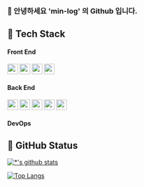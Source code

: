 ### 👋 안녕하세요 <span style="color:#">'min-log'</span> 의  Github 입니다.


## 👀 Tech Stack

  
#### Front End
<span>
<img src="https://img.shields.io/badge/html5-E34F26?style=for-the-badge&logo=html5&logoColor=white" style="height:24px">
</span>
<span>
<img src="https://img.shields.io/badge/css3-1572B6?style=for-the-badge&logo=css3&logoColor=white" style="height:24px">
  </span>
<span>
<img src="https://img.shields.io/badge/javaScript-F7DF1E?style=for-the-badge&logo=javaScript&logoColor=white" style="height:24px">
  </span>
<span>
<img src="https://img.shields.io/badge/jQuery-0769AD?style=for-the-badge&logo=jQuery&logoColor=white" style="height:24px">
</span>
  



#### Back End
<span>
  <img src="https://img.shields.io/badge/java-007396?style=for-the-badge&logo=java&logoColor=white" style="height:24px"> 
</span>
<span>
<img src="https://img.shields.io/badge/Spring-6DB33F?style=for-the-badge&logo=Spring&logoColor=white" style="height:24px">
</span>
<span>
<img src="https://img.shields.io/badge/Spring Boot-6DB33F?style=for-the-badge&logo=Spring Boot&logoColor=white" style="height:24px">
</span>
<span>
<img src="https://img.shields.io/badge/MySQL-4479A1?style=for-the-badge&logo=MySQL&logoColor=white" style="height:24px">
</span>
<span>
<img src="https://img.shields.io/badge/Oracle-F80000?style=for-the-badge&logo=Oracle&logoColor=white" style="height:24px">
</span>

#### DevOps




## 👀 GitHub Status
[![*'s github stats](https://github-readme-stats.vercel.app/api?username=min-log&show_icons=true&theme=cobalt)](https://github.com/min-log)

[![Top Langs](https://github-readme-stats.vercel.app/api/top-langs/?username=min-log&layout=compact)](https://github.com/min-log/githubreadme-stats)
<!--
<img src="https://img.shields.io/badge/기술스택이름-색상(#제외)?style=for-the-badge&logo=기술스택이름&logoColor=white">
-->


<!--
**min-log/min-log** is a ✨ _special_ ✨ repository because its `README.md` (this file) appears on your GitHub profile.

Here are some ideas to get you started:

- 🔭 I’m currently working on ...
- 🌱 I’m currently learning ...
- 👯 I’m looking to collaborate on ...
- 🤔 I’m looking for help with ...
- 💬 Ask me about ...
- 📫 How to reach me: ...
- 😄 Pronouns: ...
- ⚡ Fun fact: ...
-->
